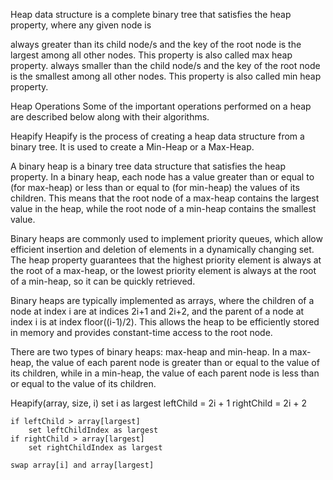 Heap data structure is a complete binary tree that satisfies the heap property, where any given node is

always greater than its child node/s and the key of the root node is the largest among all other nodes. This property is also called max heap property.
always smaller than the child node/s and the key of the root node is the smallest among all other nodes. This property is also called min heap property.

Heap Operations
Some of the important operations performed on a heap are described below along with their algorithms.

Heapify
Heapify is the process of creating a heap data structure from a binary tree. It is used to create a Min-Heap or a Max-Heap.

A binary heap is a binary tree data structure that satisfies the heap property. In a binary heap, each node has a value greater than or equal to (for max-heap) or less than or equal to (for min-heap) the values of its children. This means that the root node of a max-heap contains the largest value in the heap, while the root node of a min-heap contains the smallest value.

Binary heaps are commonly used to implement priority queues, which allow efficient insertion and deletion of elements in a dynamically changing set. The heap property guarantees that the highest priority element is always at the root of a max-heap, or the lowest priority element is always at the root of a min-heap, so it can be quickly retrieved.

Binary heaps are typically implemented as arrays, where the children of a node at index i are at indices 2i+1 and 2i+2, and the parent of a node at index i is at index floor((i-1)/2). This allows the heap to be efficiently stored in memory and provides constant-time access to the root node.

There are two types of binary heaps: max-heap and min-heap. In a max-heap, the value of each parent node is greater than or equal to the value of its children, while in a min-heap, the value of each parent node is less than or equal to the value of its children.


Heapify(array, size, i)
    set i as largest
    leftChild = 2i + 1
    rightChild = 2i + 2

    if leftChild > array[largest]
        set leftChildIndex as largest
    if rightChild > array[largest]
        set rightChildIndex as largest

    swap array[i] and array[largest]
